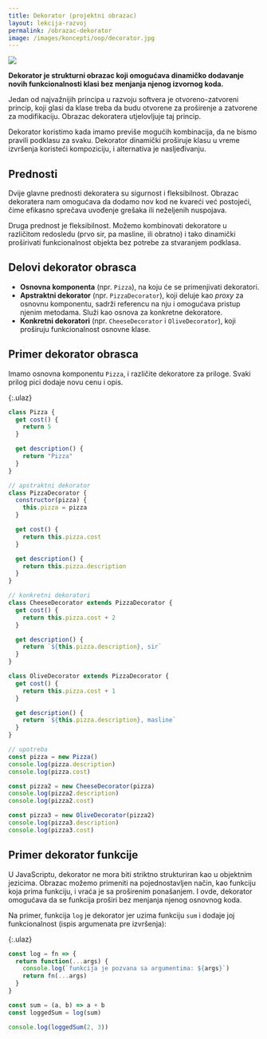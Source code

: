 ```yaml
---
title: Dekorator (projektni obrazac)
layout: lekcija-razvoj
permalink: /obrazac-dekorator
image: /images/koncepti/oop/decorator.jpg
---
```


![]({{page.image}})

**Dekorator je strukturni obrazac koji omogućava dinamičko dodavanje novih funkcionalnosti klasi bez menjanja njenog izvornog koda.** 

Jedan od najvažnijih principa u razvoju softvera je otvoreno-zatvoreni princip, koji glasi da klase treba da budu otvorene za proširenje a zatvorene za modifikaciju. Obrazac dekoratera utjelovljuje taj princip.

Dekorator koristimo kada imamo previše mogućih kombinacija, da ne bismo pravili podklasu za svaku. Dekorator dinamički proširuje klasu u vreme izvršenja koristeći kompoziciju, i alternativa je nasljeđivanju.

## Prednosti

Dvije glavne prednosti dekoratera su sigurnost i fleksibilnost. Obrazac dekoratera nam omogućava da dodamo nov kod ne kvareći već postojeći, čime efikasno sprečava uvođenje grešaka ili neželjenih nuspojava.

Druga prednost je fleksibilnost. Možemo kombinovati dekoratore u različitom redosledu (prvo sir, pa masline, ili obratno) i tako dinamički proširivati funkcionalnost objekta bez potrebe za stvaranjem podklasa.

## Delovi dekorator obrasca

- **Osnovna komponenta** (npr. `Pizza`), na koju će se primenjivati dekoratori.
- **Apstraktni dekorator** (npr. `PizzaDecorator`), koji deluje kao *proxy* za osnovnu komponentu, sadrži referencu na nju i omogućava pristup njenim metodama. Služi kao osnova za konkretne dekoratore. 
- **Konkretni dekoratori** (npr. `CheeseDecorator` i `OliveDecorator`), koji proširuju funkcionalnost osnovne klase.

## Primer dekorator obrasca

Imamo osnovna komponentu `Pizza`, i različite dekoratore za priloge. Svaki prilog pici dodaje novu cenu i opis.

{:.ulaz}
```js
class Pizza {
  get cost() {
    return 5
  }

  get description() {
    return "Pizza"
  }
}

// apstraktni dekorator
class PizzaDecorator {
  constructor(pizza) {
    this.pizza = pizza
  }

  get cost() {
    return this.pizza.cost
  }

  get description() {
    return this.pizza.description
  }
}

// konkretni dekoratori
class CheeseDecorator extends PizzaDecorator {
  get cost() {
    return this.pizza.cost + 2
  }

  get description() {
    return `${this.pizza.description}, sir`
  }
}

class OliveDecorator extends PizzaDecorator {
  get cost() {
    return this.pizza.cost + 1
  }

  get description() {
    return `${this.pizza.description}, masline`
  }
}

// upotreba
const pizza = new Pizza()
console.log(pizza.description)
console.log(pizza.cost)

const pizza2 = new CheeseDecorator(pizza)
console.log(pizza2.description)
console.log(pizza2.cost)

const pizza3 = new OliveDecorator(pizza2)
console.log(pizza3.description)
console.log(pizza3.cost)
```

## Primer dekorator funkcije

U JavaScriptu, dekorator ne mora biti striktno strukturiran kao u objektnim jezicima. Obrazac možemo primeniti na pojednostavljen način, kao funkciju koja prima funkciju, i vraća je sa proširenim ponašanjem. I ovde, dekorator omogućava da se funkcija proširi bez menjanja njenog osnovnog koda.

Na primer, funkcija `log` je dekorator jer uzima funkciju `sum` i dodaje joj funkcionalnost (ispis argumenata pre izvršenja): 

{:.ulaz}
```js
const log = fn => {
  return function(...args) {
    console.log(`funkcija je pozvana sa argumentima: ${args}`)
    return fn(...args)
  }
}

const sum = (a, b) => a + b
const loggedSum = log(sum)

console.log(loggedSum(2, 3))
```

<!-- ## Literatura
- Angelina Njeguš, *Obrasci projektovanja softvera*, Univerzitet Singidunum, Beograd, 2023. -->